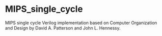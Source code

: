 # MIPS_single_cycle
MIPS single cycle Verilog implementation based on Computer Organization and Design by David A. Patterson and John L. Hennessy. 
